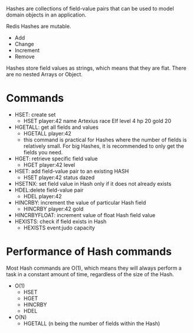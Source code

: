 Hashes are collections of field-value pairs that can be used to model domain objects in an application.

Redis Hashes are mutable.
* Add
* Change
* Increment
* Remove

Hashes store field values as strings, which means that they are flat. There are no nested Arrays or Object.

# Commands
* HSET: create set
	* HSET player:42 name Artexius race Elf level 4 hp 20 gold 20
* HGETALL: get all fields and values
	* HGETALL player:42
	* this command is practical for Hashes where the number of fields is relatively small. For big Hashes, it is recommended to only get the fields you need.
* HGET: retrieve specific field value
	* HGET player:42 level
* HSET: add field-value pair to an existing HASH
	* HSET player:42 status dazed
* HSETNX: set field value in Hash only if it does not already exists
* HDEL:delete field-value pair
	* HDEL player:42 
* HINCRBY: increment the value of particular Hash field
	* HINCRBY player:42 gold 
* HINCRBYFLOAT: increment value of float Hash field value
* HEXISTS: check if field exists in Hash
	* HEXISTS event:judo capacity

# Performance of Hash commands
Most Hash commands are O(1), which means they will always perform a task in a constant amount of time, regardless of the size of the Hash.

* O(1)
	* HSET
	* HGET
	* HINCRBY
	* HDEL
* O(N)
	* HGETALL (n being the number of fields within the Hash)
